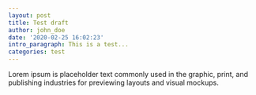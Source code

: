 ```yaml
---
layout: post
title: Test draft
author: john_doe
date: '2020-02-25 16:02:23'
intro_paragraph: This is a test...
categories: test
---
```

Lorem ipsum is placeholder text commonly used in the graphic, print, and publishing industries for previewing layouts and visual mockups.

